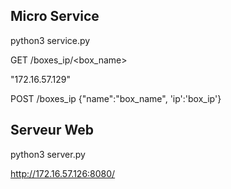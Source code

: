 


## Micro Service

python3 service.py

GET /boxes_ip/<box_name>

"172.16.57.129"

POST /boxes_ip
{"name":"box_name", 'ip':'box_ip'}


## Serveur Web

python3 server.py

http://172.16.57.126:8080/

